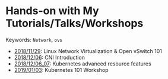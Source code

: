 # Hands-on with My Tutorials/Talks/Workshops

Keywords: `Network`, `ovs`

- [2018/11/29](2018-11-29): Linux Network Virtualization & Open vSwitch 101
- [2018/12/06](2018-12-06): CNI Introduction
- [2018/12/06_07](2018-12-06_07): Kubernetes advanced resource features
- [2019/01/03](2019-01-03): Kubernetes 101 Workshop
